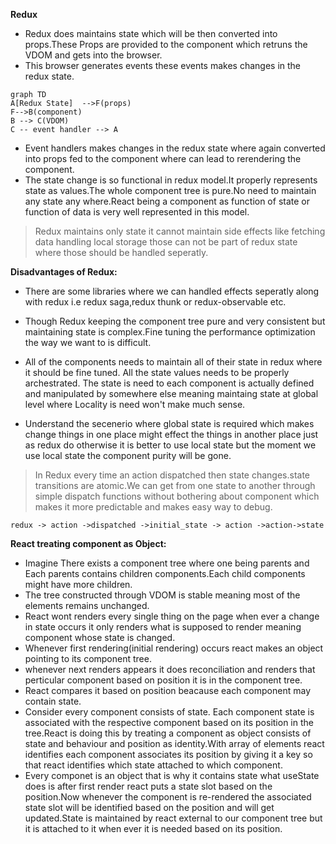 **Redux**
* Redux does maintains state which will be then converted into props.These Props are provided to the component which retruns the VDOM and gets into the browser.
* This browser generates events these events makes changes in the redux state.

```mermaid
graph TD
A[Redux State]  -->F(props)
F-->B(component)
B --> C(VDOM)
C -- event handler --> A
```
* Event handlers makes changes in the redux state where again converted into props fed to the component where can lead to rerendering the component.
* The state change is so functional in redux model.It properly represents state as values.The whole component tree is pure.No need to maintain any state any where.React being a component as function of state or function of data is very well represented in this model.

>Redux maintains only state it cannot maintain side effects like fetching data handling local storage those can not be part of redux state where those should be handled seperatly.

**Disadvantages of Redux:**

* There are some libraries where we can handled effects seperatly along with redux i.e redux saga,redux thunk or redux-observable etc.

* Though Redux keeping the component tree pure and very consistent but maintaining state is complex.Fine tuning the performance optimization the way we want to is difficult.

* All of the components needs to maintain all of their state in redux where it should be fine tuned. All the state values needs to be properly archestrated. The state is need to each component is actually defined and manipulated by somewhere else meaning maintaing state at global level where Locality is need won't make much sense. 

* Understand the secenerio where global state is required which makes change things in one place might effect the things in another place just as redux do otherwise it is better to use local state but the moment we use local state the component purity will be gone.

> In Redux every time an action dispatched then state changes.state transitions are atomic.We can get from one state to another through simple dispatch functions without bothering about component which makes it more predictable and makes easy way to debug.
 
```redux -> action ->dispatched ->initial_state -> action ->action->state```

**React treating component as Object:**
* Imagine There exists a component tree where one being parents and Each parents contains children components.Each child components might have more children.
* The tree constructed through VDOM is stable meaning most of the elements remains unchanged.
* React wont renders every single thing on the page when ever a change in state occurs it only renders what is supposed to render meaning component whose state is changed.
* Whenever first rendering(initial rendering) occurs react makes an object pointing to its component tree.
* whenever next renders appears it does reconciliation and renders that perticular component based on position it is in the component tree.
* React compares it based on position beacause each component may contain state.
* Consider every component consists of state. Each component state is associated with the respective component based on its position in the tree.React is doing this by treating a component as object consists of state and behaviour and position as identity.With array of elements react identifies each component associates its position by giving it a key so that react identifies which state attached to which component.
* Every componet is an object that is why it contains state what useState does is after first render react puts a state slot based on the position.Now whenever the component is re-rendered the associated state slot will be identified based on the position and will get updated.State is maintained by react external to our component tree but it is attached to it when ever it is needed based on its position. 